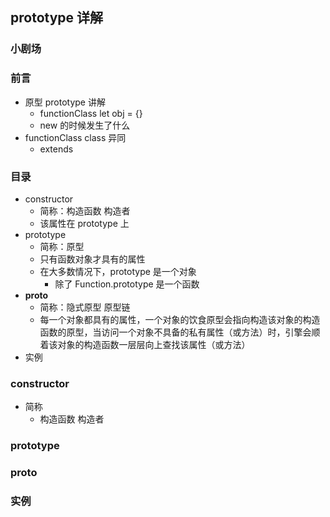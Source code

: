 ## prototype 详解

### 小剧场

### 前言

- 原型 prototype 讲解
  - functionClass let obj = {}
  - new 的时候发生了什么
- functionClass class 异同
  - extends

### 目录
- constructor
  - 简称：构造函数 构造者
  - 该属性在 prototype 上
- prototype
  - 简称：原型
  - 只有函数对象才具有的属性
  - 在大多数情况下，prototype 是一个对象
    - 除了 Function.prototype 是一个函数
- __proto__
  - 简称：隐式原型 原型链
  - 每一个对象都具有的属性，一个对象的饮食原型会指向构造该对象的构造函数的原型，当访问一个对象不具备的私有属性（或方法）时，引擎会顺着该对象的构造函数一层层向上查找该属性（或方法）
- 实例

### constructor
- 简称
  - 构造函数 构造者

### prototype

### __proto__

### 实例